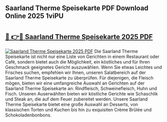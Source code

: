 ## Saarland Therme Speisekarte PDF Download Online 2025 1viPU

# <h2><a href="http://gce9ac.nevu.top/?p=Saarland+Therme+Speisekarte">🔗 👉🔴 Saarland Therme Speisekarte 2025 PDF</a></h2>

[![Saarland Therme Speisekarte 2025 PDF](https://i.imgur.com/dBaPXMq.png)](http://gce9ac.nevu.top/?p=Saarland+Therme+Speisekarte)
Die Saarland Therme Speisekarte ist nicht nur eine Liste von Gerichten in einem Restaurant oder Café, sondern bietet auch die Möglichkeit, ein köstliches und für Ihren Geschmack geeignetes Gericht auszuwählen. Wenn Sie etwas Leichtes und Frisches suchen, empfehlen wir Ihnen, unseren Salatbereich auf der Saarland Therme Speisekarte zu überprüfen. Für diejenigen, die Fleisch mögen, bieten wir eine umfangreiche Auswahl an Gerichten auf der Saarland Therme Speisekarte an: Rindfleisch, Schweinefleisch, Huhn und Fisch. Unseren Auserwählten bieten wir köstliche Gerichte wie Schaschlik und Steak an, die auf dem Feuer zubereitet werden. Unsere Saarland Therme Speisekarte bietet eine große Auswahl an Desserts, von klassischen Torten und Kuchen bis hin zu exquisiten Crème Brûlée und Schokoladenbonbons.

